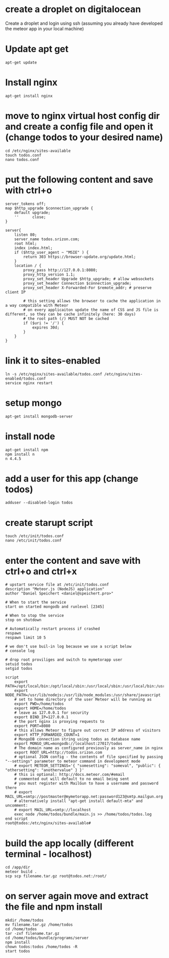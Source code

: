 # create a droplet on digitalocean

Create a droplet and login using ssh 
(assuming you already have developed the meteor app in your local machine)

# Update apt get

```
apt-get update
```
# Install nginx

```
apt-get install nginx
```

# move to nginx virtual host config dir and create a config file and open it (change todos to your desired name)

```
cd /etc/nginx/sites-available
touch todos.conf
nano todos.conf
```

# put the following content and save with ctrl+o
```
server_tokens off;
map $http_upgrade $connection_upgrade {
    default upgrade;
    ''      close;
}

server{
    listen 80;
    server_name todos.srizon.com;
    root html;
    index index.html;
    if ($http_user_agent ~ "MSIE" ) {
        return 303 https://browser-update.org/update.html;
    }
    location / {
        proxy_pass http://127.0.0.1:8080;
        proxy_http_version 1.1;
        proxy_set_header Upgrade $http_upgrade; # allow websockets
        proxy_set_header Connection $connection_upgrade;
        proxy_set_header X-Forwarded-For $remote_addr; # preserve client IP

        # this setting allows the browser to cache the application in a way compatible with Meteor
        # on every applicaiton update the name of CSS and JS file is different, so they can be cache infinitely (here: 30 days)
        # the root path (/) MUST NOT be cached
        if ($uri != '/') {
            expires 30d;
        }
    }
}

```
# link it to sites-enabled
```
ln -s /etc/nginx/sites-available/todos.conf /etc/nginx/sites-enabled/todos.conf
service nginx restart
```

# setup mongo
```
apt-get install mongodb-server
```

# install node
```
apt-get install npm
npm install n
n 4.4.5
```

# add a user for this app (change todos)
```
adduser --disabled-login todos
```

# create starupt script
```
touch /etc/init/todos.conf
nano /etc/init/todos.conf
```

# enter the content and save with ctrl+o and ctrl+x
```
# upstart service file at /etc/init/todos.conf
description "Meteor.js (NodeJS) application"
author "Daniel Speichert <daniel@speichert.pro>"

# When to start the service
start on started mongodb and runlevel [2345]

# When to stop the service
stop on shutdown

# Automatically restart process if crashed
respawn
respawn limit 10 5

# we don't use buil-in log because we use a script below
# console log

# drop root proviliges and switch to mymetorapp user
setuid todos
setgid todos

script
    export PATH=/opt/local/bin:/opt/local/sbin:/usr/local/sbin:/usr/local/bin:/usr/sbin:/usr/bin:/sbin:/bin
    export NODE_PATH=/usr/lib/nodejs:/usr/lib/node_modules:/usr/share/javascript
    # set to home directory of the user Meteor will be running as
    export PWD=/home/todos
    export HOME=/home/todos
    # leave as 127.0.0.1 for security
    export BIND_IP=127.0.0.1
    # the port nginx is proxying requests to
    export PORT=8080
    # this allows Meteor to figure out correct IP address of visitors
    export HTTP_FORWARDED_COUNT=1
    # MongoDB connection string using todos as database name
    export MONGO_URL=mongodb://localhost:27017/todos
    # The domain name as configured previously as server_name in nginx
    export ROOT_URL=http://todos.srizon.com
    # optional JSON config - the contents of file specified by passing "--settings" parameter to meteor command in development mode
    # export METEOR_SETTINGS='{ "somesetting": "someval", "public": { "othersetting": "anothervalue" } }'
    # this is optional: http://docs.meteor.com/#email
    # commented out will default to no email being sent
    # you must register with MailGun to have a username and password there
    # export MAIL_URL=smtp://postmaster@mymetorapp.net:password123@smtp.mailgun.org
    # alternatively install "apt-get install default-mta" and uncomment:
    # export MAIL_URL=smtp://localhost
    exec node /home/todos/bundle/main.js >> /home/todos/todos.log
end script
root@todos:/etc/nginx/sites-available# 

```
# build the app locally (different terminal - localhost)
```
cd /app/dir
meteor build .
scp scp filename.tar.gz root@todos.net:/root/
```
# on server again move and extract the file and npm install
```
mkdir /home/todos
mv filename.tar.gz /home/todos
cd /home/todos
tar -zxf filename.tar.gz
cd /home/todos/bundle/programs/server
npm install
chown todos:todos /home/todos -R
start todos
```